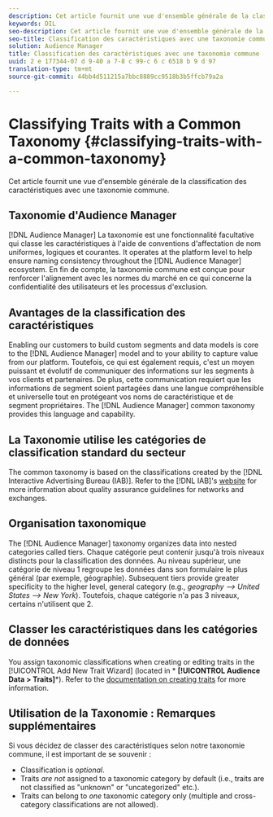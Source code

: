 ```yaml
---
description: Cet article fournit une vue d'ensemble générale de la classification des caractéristiques avec une taxonomie commune.
keywords: DIL 
seo-description: Cet article fournit une vue d'ensemble générale de la classification des caractéristiques avec une taxonomie commune.
seo-title: Classification des caractéristiques avec une taxonomie commune
solution: Audience Manager
title: Classification des caractéristiques avec une taxonomie commune
uuid: 2 e 177344-07 d 9-40 a 7-8 c 99-c 6 c 6518 b 9 d 97
translation-type: tm+mt
source-git-commit: 44bb4d511215a7bbc8889cc9518b3b5ffcb79a2a

---
```



# Classifying Traits with a Common Taxonomy {#classifying-traits-with-a-common-taxonomy}

Cet article fournit une vue d'ensemble générale de la classification des caractéristiques avec une taxonomie commune.

## Taxonomie d'Audience Manager

<!-- c_common_taxonomy_about.xml -->

[!DNL Audience Manager] La taxonomie est une fonctionnalité facultative qui classe les caractéristiques à l'aide de conventions d'affectation de nom uniformes, logiques et courantes. It operates at the platform level to help ensure naming consistency throughout the [!DNL Audience Manager] ecosystem. En fin de compte, la taxonomie commune est conçue pour renforcer l'alignement avec les normes du marché en ce qui concerne la confidentialité des utilisateurs et les processus d'exclusion.

## Avantages de la classification des caractéristiques

Enabling our customers to build custom segments and data models is core to the [!DNL Audience Manager] model and to your ability to capture value from our platform. Toutefois, ce qui est également requis, c'est un moyen puissant et évolutif de communiquer des informations sur les segments à vos clients et partenaires. De plus, cette communication requiert que les informations de segment soient partagées dans une langue compréhensible et universelle tout en protégeant vos noms de caractéristique et de segment propriétaires. The [!DNL Audience Manager] common taxonomy provides this language and capability.

## La Taxonomie utilise les catégories de classification standard du secteur

The common taxonomy is based on the classifications created by the [!DNL Interactive Advertising Bureau (IAB)]. Refer to the [!DNL IAB]'s [website](https://www.iab.net/iab_products_and_industry_services/508676/ne_guidelines) for more information about quality assurance guidelines for networks and exchanges.

## Organisation taxonomique

The [!DNL Audience Manager] taxonomy organizes data into nested categories called tiers. Chaque catégorie peut contenir jusqu'à trois niveaux distincts pour la classification des données. Au niveau supérieur, une catégorie de niveau 1 regroupe les données dans son formulaire le plus général (par exemple, géographie). Subsequent tiers provide greater specificity to the higher level, general category (e.g., *geography --&gt; United States --&gt; New York*). Toutefois, chaque catégorie n'a pas 3 niveaux, certains n'utilisent que 2.

## Classer les caractéristiques dans les catégories de données

You assign taxonomic classifications when creating or editing traits in the [!UICONTROL Add New Trait Wizard] (located in * **[!UICONTROL Audience Data > Traits]***). Refer to the [documentation on creating traits](../../features/traits/create-onboarded-rule-based-traits.md) for more information.

## Utilisation de la Taxonomie : Remarques supplémentaires

Si vous décidez de classer des caractéristiques selon notre taxonomie commune, il est important de se souvenir :

* Classification is *optional*.
* Traits *are not* assigned to a taxonomic category by default (i.e., traits are not classified as "unknown" or "uncategorized" etc.).
* Traits can belong to *one* taxonomic category only (multiple and cross-category classifications are not allowed).